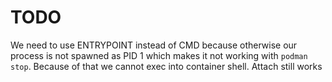 # TODO

We need to use ENTRYPOINT instead of CMD because otherwise our process is not spawned as PID 1 which makes it not working with `podman stop`.
Because of that we cannot exec into container shell. Attach still works